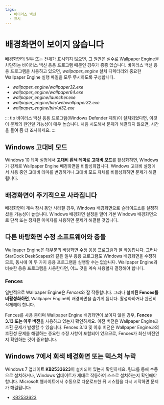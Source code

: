```yaml
---
tags:
  - 바이러스 백신
  - 표시
---
```


# 배경화면이 보이지 않습니다

배경화면의 일부 또는 전체가 표시되지 않으면, 그 원인은 실수로 Wallpaper Engine을 차단하는 바이러스 백신 응용 프로그램 때문인 경우가 종종 있습니다. 바이러스 백신 응용 프로그램을 사용하고 있으면, *wallpaper_engine* 설치 디렉터리와 중요한 Wallpaper Engine 실행 파일을 모두 무시하도록 구성합니다.

* *wallpaper_engine/wallpaper32.exe*
* *wallpaper_engine/wallpaper64.exe*
* *wallpaper_engine/launcher.exe*
* *wallpaper_engine/bin/webwallpaper32.exe*
* *wallpaper_engine/bin/ui32.exe*

::: tip
바이러스 백신 응용 프로그램(Windows Defender 제외)이 설치되었다면, 이것이 문제의 원인일 가능성이 매우 높습니다. 처음 시도해서 문제가 해결되지 않으면, 시간을 들여 좀 더 조사하세요.
:::

## Windows 고대비 모드

Windows 10 테마 설정에서 **고대비 흰색 테마**로 **고대비 모드**를 활성화하면, Windows가 강제로 Wallpaper Engine 배경화면을 비활성화합니다. Windows 고대비 설정에서 사용 중인 고대비 테마를 변경하거나 고대비 모드 자체를 비활성화하면 문제가 해결됩니다.

## 배경화면이 주기적으로 사라집니다

배경화면이 계속 잠시 동안 사라질 경우, Windows 배경화면으로 슬라이드쇼를 설정하셨을 가능성이 높습니다. Windows 배경화면 설정을 열어 기본 Windows 배경화면으로 단색 또는 정지된 이미지를 사용하면 문제가 해결될 것입니다.

## 다른 바탕화면 수정 소프트웨어와 충돌

Wallpaper Engine은 대부분의 바탕화면 수정 응용 프로그램과 잘 작동합니다. 그러나 StarDock DeskScapes와 같은 일부 응용 프로그램도 Windows 배경화면을 수정하므로, 동시에 이 두 가지 응용 프로그램을 실행할 수는 없습니다. Wallpaper Engine과 비슷한 응용 프로그램을 사용한다면, 어느 것을 계속 사용할지 결정해야 합니다.

### Fences

일반적으로 Wallpaper Engine은 *Fences*와 잘 작동합니다. 그러나 **설치된 Fences를 비활성화하면**, Wallpaper Engine의 배경화면을 숨기게 됩니다. 활성화하거나 완전히 삭제해야 합니다.

Fences를 사용 중이며 Wallpaper Engine 배경화면이 보이지 않을 경우, **Fences 3.13 또는 이후 버전**을 사용하고 있는지 확인하세요. 이전 버전은 Wallpaper Engine과 호환 문제가 발생할 수 있습니다. Fences 3.13 및 이후 버전은 Wallpaper Engine과의 호환성 문제를 해결하는 중요한 수정 사항이 포함되어 있으므로, Fences가 최신 버전인지 확인하는 것이 중요합니다.

## Windows 7에서 회색 배경화면 또는 텍스처 누락

Windows 7 업데이트 **KB2533623**이 설치되어 있는지 확인하세요. 링크를 통해 수동으로 설치하거나, Windows 업데이트가 제대로 작동하여 스스로 설치하는지 확인해야 합니다. Microsoft 웹사이트에서 수동으로 다운로드한 뒤 시스템을 다시 시작하면 문제가 해결됩니다:

* [KB2533623](https://support.microsoft.com/ko-kr/help/2533623/microsoft-security-advisory-insecure-library-loading-could-allow-remot)